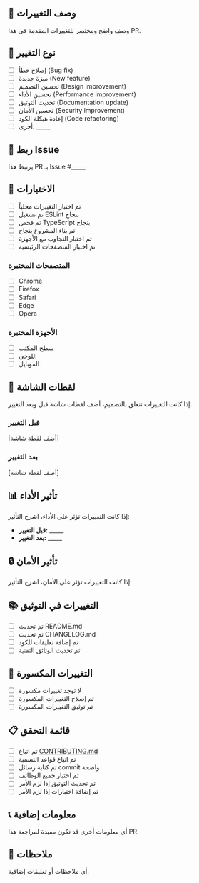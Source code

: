 ## 📝 وصف التغييرات

وصف واضح ومختصر للتغييرات المقدمة في هذا PR.

## 🎯 نوع التغيير

- [ ] إصلاح خطأ (Bug fix)
- [ ] ميزة جديدة (New feature)
- [ ] تحسين التصميم (Design improvement)
- [ ] تحسين الأداء (Performance improvement)
- [ ] تحديث التوثيق (Documentation update)
- [ ] تحسين الأمان (Security improvement)
- [ ] إعادة هيكلة الكود (Code refactoring)
- [ ] أخرى: _____

## 🔗 ربط Issue

يرتبط هذا PR بـ Issue #_____

## 🧪 الاختبارات

- [ ] تم اختبار التغييرات محلياً
- [ ] تم تشغيل ESLint بنجاح
- [ ] تم فحص TypeScript بنجاح
- [ ] تم بناء المشروع بنجاح
- [ ] تم اختبار التجاوب مع الأجهزة
- [ ] تم اختبار المتصفحات الرئيسية

### المتصفحات المختبرة

- [ ] Chrome
- [ ] Firefox
- [ ] Safari
- [ ] Edge
- [ ] Opera

### الأجهزة المختبرة

- [ ] سطح المكتب
- [ ] اللوحي
- [ ] الموبايل

## 📸 لقطات الشاشة

إذا كانت التغييرات تتعلق بالتصميم، أضف لقطات شاشة قبل وبعد التغيير.

### قبل التغيير
[أضف لقطة شاشة]

### بعد التغيير
[أضف لقطة شاشة]

## 📊 تأثير الأداء

إذا كانت التغييرات تؤثر على الأداء، اشرح التأثير:

- **قبل التغيير:** _____
- **بعد التغيير:** _____

## 🔒 تأثير الأمان

إذا كانت التغييرات تؤثر على الأمان، اشرح التأثير:

## 📚 التغييرات في التوثيق

- [ ] تم تحديث README.md
- [ ] تم تحديث CHANGELOG.md
- [ ] تم إضافة تعليقات للكود
- [ ] تم تحديث الوثائق التقنية

## 🔄 التغييرات المكسورة

- [ ] لا توجد تغييرات مكسورة
- [ ] تم إصلاح التغييرات المكسورة
- [ ] تم توثيق التغييرات المكسورة

## 📋 قائمة التحقق

- [ ] تم اتباع [CONTRIBUTING.md](../CONTRIBUTING.md)
- [ ] تم اتباع قواعد التسمية
- [ ] تم كتابة رسائل commit واضحة
- [ ] تم اختبار جميع الوظائف
- [ ] تم تحديث التوثيق إذا لزم الأمر
- [ ] تم إضافة اختبارات إذا لزم الأمر

## 📞 معلومات إضافية

أي معلومات أخرى قد تكون مفيدة لمراجعة هذا PR.

## 🎉 ملاحظات

أي ملاحظات أو تعليقات إضافية. 